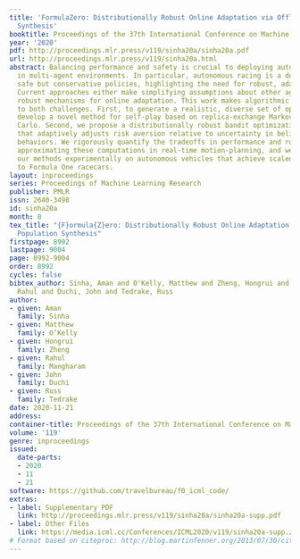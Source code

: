 ```yaml
---
title: 'FormulaZero: Distributionally Robust Online Adaptation via Offline Population
  Synthesis'
booktitle: Proceedings of the 37th International Conference on Machine Learning
year: '2020'
pdf: http://proceedings.mlr.press/v119/sinha20a/sinha20a.pdf
url: http://proceedings.mlr.press/v119/sinha20a.html
abstract: Balancing performance and safety is crucial to deploying autonomous vehicles
  in multi-agent environments. In particular, autonomous racing is a domain that penalizes
  safe but conservative policies, highlighting the need for robust, adaptive strategies.
  Current approaches either make simplifying assumptions about other agents or lack
  robust mechanisms for online adaptation. This work makes algorithmic contributions
  to both challenges. First, to generate a realistic, diverse set of opponents, we
  develop a novel method for self-play based on replica-exchange Markov chain Monte
  Carlo. Second, we propose a distributionally robust bandit optimization procedure
  that adaptively adjusts risk aversion relative to uncertainty in beliefs about opponents’
  behaviors. We rigorously quantify the tradeoffs in performance and robustness when
  approximating these computations in real-time motion-planning, and we demonstrate
  our methods experimentally on autonomous vehicles that achieve scaled speeds comparable
  to Formula One racecars.
layout: inproceedings
series: Proceedings of Machine Learning Research
publisher: PMLR
issn: 2640-3498
id: sinha20a
month: 0
tex_title: "{F}ormula{Z}ero: Distributionally Robust Online Adaptation via Offline
  Population Synthesis"
firstpage: 8992
lastpage: 9004
page: 8992-9004
order: 8992
cycles: false
bibtex_author: Sinha, Aman and O'Kelly, Matthew and Zheng, Hongrui and Mangharam,
  Rahul and Duchi, John and Tedrake, Russ
author:
- given: Aman
  family: Sinha
- given: Matthew
  family: O’Kelly
- given: Hongrui
  family: Zheng
- given: Rahul
  family: Mangharam
- given: John
  family: Duchi
- given: Russ
  family: Tedrake
date: 2020-11-21
address: 
container-title: Proceedings of the 37th International Conference on Machine Learning
volume: '119'
genre: inproceedings
issued:
  date-parts:
  - 2020
  - 11
  - 21
software: https://github.com/travelbureau/f0_icml_code/
extras:
- label: Supplementary PDF
  link: http://proceedings.mlr.press/v119/sinha20a/sinha20a-supp.pdf
- label: Other Files
  link: https://media.icml.cc/Conferences/ICML2020/v119/sinha20a-supp.zip
# Format based on citeproc: http://blog.martinfenner.org/2013/07/30/citeproc-yaml-for-bibliographies/
---
```

